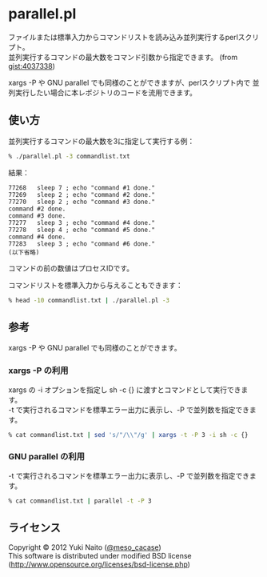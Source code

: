 parallel.pl
======================

ファイルまたは標準入力からコマンドリストを読み込み並列実行するperlスクリプト。  
並列実行するコマンドの最大数をコマンド引数から指定できます。
 (from [gist:4037338](https://gist.github.com/4037338))

xargs -P や GNU parallel でも同様のことができますが、perlスクリプト内で
並列実行したい場合に本レポジトリのコードを流用できます。

使い方
-----

並列実行するコマンドの最大数を3に指定して実行する例：

```bash
% ./parallel.pl -3 commandlist.txt
```

結果：

```
77268	sleep 7 ; echo "command #1 done."
77269	sleep 2 ; echo "command #2 done."
77270	sleep 2 ; echo "command #3 done."
command #2 done.
command #3 done.
77277	sleep 3 ; echo "command #4 done."
77278	sleep 4 ; echo "command #5 done."
command #4 done.
77283	sleep 3 ; echo "command #6 done."
(以下省略)
```

コマンドの前の数値はプロセスIDです。

コマンドリストを標準入力から与えることもできます：

```bash
% head -10 commandlist.txt | ./parallel.pl -3
```

参考
--------

xargs -P や GNU parallel でも同様のことができます。

### xargs -P の利用 ###

xargs の -i オプションを指定し sh -c {} に渡すとコマンドとして実行できます。  
-t で実行されるコマンドを標準エラー出力に表示し、-P で並列数を指定できます。

```bash
% cat commandlist.txt | sed 's/"/\\"/g' | xargs -t -P 3 -i sh -c {}
```

### GNU parallel の利用 ###

-t で実行されるコマンドを標準エラー出力に表示し、-P で並列数を指定できます。

```bash
% cat commandlist.txt | parallel -t -P 3
```

ライセンス
--------

Copyright &copy; 2012 Yuki Naito
 ([@meso_cacase](http://twitter.com/meso_cacase))  
This software is distributed under modified BSD license
 (http://www.opensource.org/licenses/bsd-license.php)
